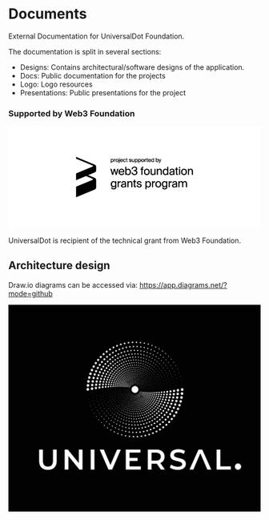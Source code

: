 # Documents
External Documentation for UniversalDot Foundation.

The documentation is split in several sections:

* Designs: Contains architectural/software designs of the application.
* Docs: Public documentation for the projects
* Logo: Logo resources
* Presentations: Public presentations for the project

### Supported by Web3 Foundation 
![Logo](https://github.com/UniversalDot/documents/blob/9d0a4c0c984bee503e13278f72049da7eae16c14/logo/web3grant/web3%20foundation_grants_badge_black.jpg)

UniversalDot is recipient of the technical grant from Web3 Foundation. 


## Architecture design

Draw.io diagrams can be accessed via: https://app.diagrams.net/?mode=github

![Logo](https://github.com/UniversalDot/documents/blob/master/logo/rsz_jpg-02.jpg)

